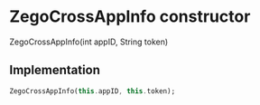 


# ZegoCrossAppInfo constructor







ZegoCrossAppInfo(int appID, String token)





## Implementation

```dart
ZegoCrossAppInfo(this.appID, this.token);
```







